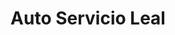 ---
title: "Auto Servicio Leal"
url: /barrios-unidos/auto-servicio-leal/
shop: piezas de automóviles
---